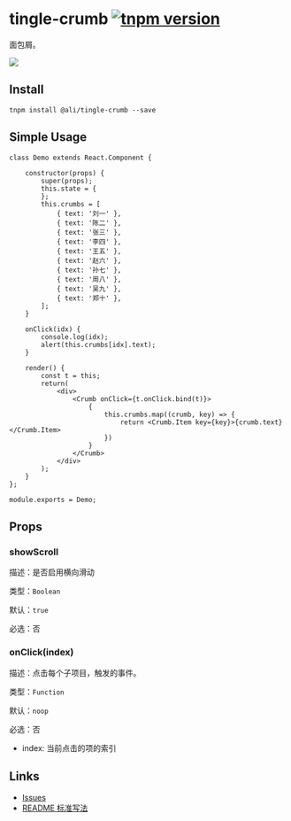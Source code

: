 # tingle-crumb [![tnpm version](http://web.npm.alibaba-inc.com/badge/v/@ali/tingle-crumb.svg?style=flat-square)](http://web.npm.alibaba-inc.com/package/@ali/tingle-crumb)

面包屑。

![](https://img.alicdn.com/tps/TB1r7gQOVXXXXagXpXXXXXXXXXX-417-73.png)

## Install

```
tnpm install @ali/tingle-crumb --save
```

## Simple Usage

```
class Demo extends React.Component {

    constructor(props) {
        super(props);
        this.state = {
        };
        this.crumbs = [
            { text: '刘一' },
            { text: '陈二' },
            { text: '张三' },
            { text: '李四' },
            { text: '王五' },
            { text: '赵六' },
            { text: '孙七' },
            { text: '周八' },
            { text: '吴九' },
            { text: '郑十' },
        ];
    }

    onClick(idx) {
        console.log(idx);
        alert(this.crumbs[idx].text);
    }

    render() {
        const t = this;
        return(
            <div>
                <Crumb onClick={t.onClick.bind(t)}>
                    {
                        this.crumbs.map((crumb, key) => {
                            return <Crumb.Item key={key}>{crumb.text}</Crumb.Item>
                        })
                    }
                </Crumb>
            </div>
        );
    }
};

module.exports = Demo;
```

## Props

### showScroll

描述：是否启用横向滑动

类型：`Boolean`

默认：`true`

必选：否

### onClick(index)

描述：点击每个子项目，触发的事件。

类型：`Function`

默认：`noop`

必选：否

* index: 当前点击的项的索引


## Links

- [Issues](http://gitlab.alibaba-inc.com/tingle-ui/tingle-crumb/issues)
- [README 标准写法](http://gitlab.alibaba-inc.com/tingle-ui/doc/blob/master/README%E6%A0%87%E5%87%86%E5%86%99%E6%B3%95.md)
